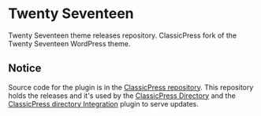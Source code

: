 # Twenty Seventeen
Twenty Seventeen theme releases repository.
ClassicPress fork of the Twenty Seventeen WordPress theme.

## Notice
Source code for the plugin is in the [ClassicPress repository](https://github.com/ClassicPress/ClassicPress).
This repository holds the releases and it's used by the [ClassicPress Directory](https://directory.classicpress.net/) and the [ClassicPress directory Integration](https://directory.classicpress.net/plugins/classicpress-directory-integration/) plugin to serve updates.


